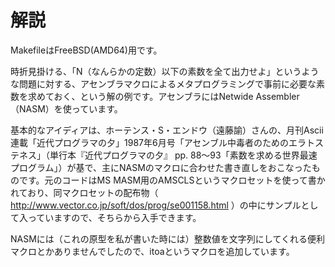 # 解説

MakefileはFreeBSD(AMD64)用です。

時折見掛ける、「N（なんらかの定数）以下の素数を全て出力せよ」というような問題に対する、アセンブラマクロによるメタプログラミングで事前に必要な素数を求めておく、という解の例です。アセンブラにはNetwide Assembler（NASM）を使っています。

基本的なアイディアは、ホーテンス・S・エンドウ（遠藤諭）さんの、月刊Ascii連載「近代プログラマの夕」1987年6月号「アセンブル中毒者のためのエラトステネス」（単行本『近代プログラマの夕』 pp. 88～93「素数を求める世界最速プログラム」）が基で、主にNASMのマクロに合わせた書き直しをおこなったものです。元のコードはMS MASM用のAMSCLSというマクロセットを使って書かれており、同マクロセットの配布物（  http://www.vector.co.jp/soft/dos/prog/se001158.html ）の中にサンプルとして入っていますので、そちらから入手できます。

NASMには（これの原型を私が書いた時には）整数値を文字列にしてくれる便利マクロとかありませんでしたので、itoaというマクロを追加しています。
